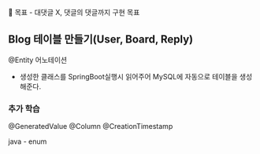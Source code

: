 🚀 목표 - 대댓글 X, 댓글의 댓글까지 구현 목표

## Blog 테이블 만들기(User, Board, Reply)

@Entity 어노테이션

- 생성한 클래스를 SpringBoot실행시 읽어주어 MySQL에 자동으로 테이블을 생성해준다.

### 추가 학습

@GeneratedValue
@Column
@CreationTimestamp

java - enum
